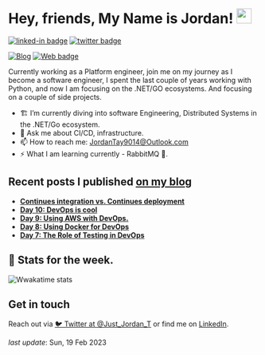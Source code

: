 <h1>Hey, friends,  My Name is Jordan! <img src="https://emojis.slackmojis.com/emojis/images/1536351075/4594/blob-wave.gif?1536351075" width="30"/> </h1>

[![linked-in badge](https://img.shields.io/badge/JordanTaylor-2088FF?style=flat&logo=linkedin)](https://www.linkedin.com/in/jordan-taylor-3555aba6/)
[![twitter badge](https://img.shields.io/badge/@Just_Jordan_T-2088FF?style=flat&logo=twitter)](https://twitter.com/Just_Jordan_T)
<!-- [![YT badge](https://img.shields.io/badge/YouTube-FF0000?style=flat&logo=youtube&logoColor=white)](https://www.youtube.com/channel/UCWMddXhNGWkzBYYS9cv-7Qg?view_as=subscriber) -->
[![Blog](https://img.shields.io/badge/Blog-2088FF?&style=flat&logo=blog&logoColor=white)](https://blog.justjordant.com)
[![Web badge](https://img.shields.io/badge/WebSite-30302f?style=flat&logo=google_chrome)](https://justjordant.com/)

Currently working as a Platform engineer, join me on my journey as I become a software engineer, I spent the last couple of years working with Python, and now I am focusing on the .NET/GO ecosystems. And focusing on a couple of side projects.


- 🏗️ I’m currently diving into software Engineering, Distributed Systems in the .NET/Go ecosystem.
- 💬 Ask me about CI/CD, infrastructure.
- 📫 How to reach me: JordanTay9014@Outlook.com
- ⚡ What I am learning currently - RabbitMQ 🐰.

## Recent posts I published [on my blog](https://blog.justjordant.com)

- **[Continues integration vs. Continues deployment](https://blog.justjordant.com/continues-integration-vs-continues-deployment)**
- **[Day 10: DevOps is cool](https://blog.justjordant.com/day-10-devops-is-cool)**
- **[Day 9: Using AWS with DevOps.](https://blog.justjordant.com/day-9-using-aws-with-devops)**
- **[Day 8: Using Docker for DevOps](https://blog.justjordant.com/day-8-using-docker-for-devops)**
- **[Day 7: The Role of Testing in DevOps](https://blog.justjordant.com/day-7-the-role-of-testing-in-devops)**

<!-- 
- **[Continues integration vs. Continues deployment](https://blog.justjordant.com/continues-integration-vs-continues-deployment)** ()
- **[Day 10: DevOps is cool](https://blog.justjordant.com/day-10-devops-is-cool)** ()
- **[Day 9: Using AWS with DevOps.](https://blog.justjordant.com/day-9-using-aws-with-devops)** ()
- **[Day 8: Using Docker for DevOps](https://blog.justjordant.com/day-8-using-docker-for-devops)** ()
- **[Day 7: The Role of Testing in DevOps](https://blog.justjordant.com/day-7-the-role-of-testing-in-devops)** ()
 -->


## 🧮 Stats for the week.
<!-- ![Wwakatime stats](https://github-readme-stats-taupe-two.vercel.app/api/wakatime?username=JustJordanT&hide_title=true&hide_border=true&langs_count=5) -->
<!-- ![Weekly Stats](https://wakatime.com/share/@JustJordanT/e75d2b52-c47b-4824-b8fe-cdcaa2257f3d.svg) -->
  ![Wwakatime stats](https://github-readme-stats-taupe-two.vercel.app/api/wakatime?username=JustJordanT&hide_title=true&hide_border=true&langs_count=5&bg_color=00000000&text_color=777)


## Get in touch

Reach out via [🐦 Twitter at @Just_Jordan_T](https://twitter.com/Just_Jordan_T) or find me on [LinkedIn](https://linkedin.com/in/justjordant).

_last update_: Sun, 19 Feb 2023
